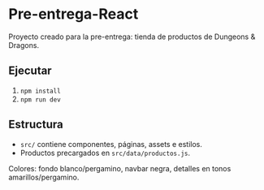 # Pre-entrega-React

Proyecto creado para la pre-entrega: tienda de productos de Dungeons & Dragons.

## Ejecutar
1. `npm install`
2. `npm run dev`

## Estructura
- `src/` contiene componentes, páginas, assets e estilos.
- Productos precargados en `src/data/productos.js`.

Colores: fondo blanco/pergamino, navbar negra, detalles en tonos amarillos/pergamino.
